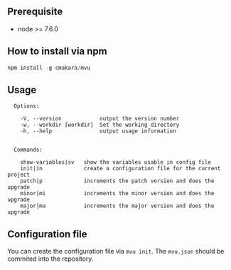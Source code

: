 ## Prerequisite

* node >= 7.6.0

## How to install via npm

```js
npm install -g cmakara/mvu
```

## Usage

```
  Options:

    -V, --version            output the version number
    -w, --workdir [workdir]  Set the working directory
    -h, --help               output usage information


  Commands:

    show-variables|sv   show the variables usable in config file
    init|in             create a configuration file for the current project
    patch|p             increments the patch version and does the upgrade
    minor|mi            increments the minor version and does the upgrade
    major|ma            increments the major version and does the upgrade
```

## Configuration file 

You can create the configuration file via `mvu init`. The `mvu.json` should be commited into the repository.

